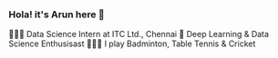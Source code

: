 ### Hola! it's Arun here 👋
👨🏻‍💻 Data Science Intern at ITC Ltd., Chennai
🔭 Deep Learning & Data Science Enthusisast
🏌🏻‍♀️ I play Badminton, Table Tennis & Cricket
<!--
**ArunPalaniappan/ArunPalaniappan** is a ✨ _special_ ✨ repository because its `README.md` (this file) appears on your GitHub profile.

Here are some ideas to get you started:

- 🔭 I’m currently working on ...
- 🌱 I’m currently learning ...
- 👯 I’m looking to collaborate on ...
- 🤔 I’m looking for help with ...
- 💬 Ask me about ...
- 📫 How to reach me: ...
- 😄 Pronouns: ...
- ⚡ Fun fact: ...
-->
